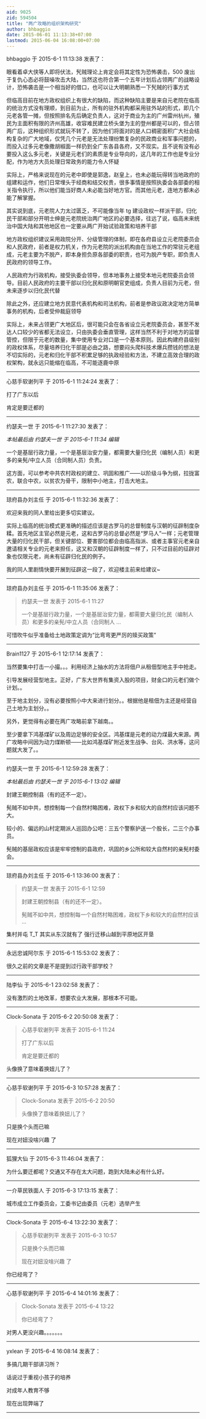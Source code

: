 ```yaml
---
aid: 9025
zid: 594504
title: "两广攻略的组织架构研究"
author: bhbaggio
date: 2015-06-01 11:13:38+07:00
lastmod: 2015-06-04 16:08:00+07:00
---
```


bhbaggio 于 2015-6-1 11:13:38 发表了：

眼看着卓大侠等人即将伏法，髠贼理论上肯定会将其定性为恐怖袭击，500 废出于复仇心态必将鼓噪攻击大陆，当然这也符合第一个五年计划后占领两广的战略设计，恐怖袭击是一个相当好的借口，也可以让大明朝熟悉一下髠贼的行事方式

但临高目前在地方政权组织上有很大的缺陷，而这种缺陷主要是来自元老院在临高的统治方式没有理顺，到目前为止，所有的驻外机构都采用驻外站的形式，即几个元老各管一摊，但按照排名先后确定负责人，这对于商业为主的广州雷州杭州，殖民为主面积有限的济州高雄，收容难民建立桥头堡为主的登州都是可以的，但占领两广后，这种组织形式就玩不转了，因为他们将面对的是人口稠密面积广大社会结构复杂的广大地域，仅凭几个元老是无法处理纷繁复杂的民政商业和军事问题的，而投入过多元老像撒胡椒面一样扔到全广东各县各府，又不现实。且不说有没有必要投入这么多元老，关键是元老们的素质是专业导向的，这几年的工作也是专业分配，作为地方大员处理日常政务的能力令人怀疑

实际上，严格来说现在的元老中即使是郭逸，赵皇上，也未必能玩得转当地政府的组建和运作，他们日常埋头于经商和结交权贵，很多事情是按照执委会各部委的相关指令执行，所以他们能当好商人未必能当好地方官。而其他元老，连地方都未必能了解掌握。

其实说到底，元老院人力太过匮乏，不可能像当年 tg 建设政权一样派干部，归化民干部和部分开明士绅是元老院统治两广地区的必要选择，往远了说，临高未来统治中国大陆和其他地区也一定要从两广开始试验政策和培养干部

地方政权组织建议采用政院分开、分级管理的体制，即在各府县设立元老院委员会和人民政府，前者是权力机关，作为元老院的派出机构由在当地工作的常驻元老组成，元老主要为不脱产，即本身担负原各部委的职责，也可为脱产专职，即负责人民政府的领导工作。

人民政府为行政机构，接受执委会领导，但本地事务上接受本地元老院委员会领导。目前人民政府的主要干部以归化民和原明朝官吏组成，负责人目前为元老，但未来逐步以归化民代替

除此之外，还应建立地方民意代表机构和司法机构，前者是参政议政决定地方简单事务的机构，后者受仲裁庭领导

实际上，未来占领更广大地区后，很可能只会在各省设立元老院委员会，甚至不发达人口较少的省都无法设立，只由执委会垂直管理，这样当然不利于对地方的监督管控，但限于元老的数量，集中使用专业对口是一个基本原则。因此构建府县级别的政权体系，尽量培养归化干部是必由之路，想要闷头爬科技术爆兵攒钱的想法是不切实际的，元老和归化干部不积累足够的执政经验和方法，不建立高效合理的政权架构，就永远只能缩在临高，不可能逐鹿中原

---

心慈手软谢列平 于 2015-6-1 11:24:24 发表了：

打了广东以后

肯定是要迁都的

---

约瑟夫一世 于 2015-6-1 11:27:30 发表了：

_本帖最后由 约瑟夫一世 于 2015-6-1 11:34 编辑_

一个是基层行政力量，一个是基层治安力量，都需要大量归化民（编制人员）和更多的亲髡/中立人员（合同制人员）负责。

这方面，可以参考中共农村政权的建立、巩固和推广——以阶级斗争为纲，拉拢富农，联合中农，以贫农为骨干，限制中小地主，打击大地主。

---

琼府县办刘主任 于 2015-6-1 11:32:36 发表了：

欢迎来我的同人里给出更多切实建议。

实际上临高的统治模式更准确的描述应该是古罗马的总督制度与汉朝的征辟制度杂糅。首先地区主官必然是元老，这和古罗马的总督必然是“罗马人”一样；元老管理大量的归化民干部，但关键部位、要害部位都会由临高指派、或者主事官元老亲自邀请相关专业的元老来担任，这又和汉朝的征辟制度一样了，只不过目前的征辟对象也仅限元老，尚未有征辟归化民的例子。

我的同人里剧情快要开展到征辟这一段了，欢迎楼主前来给建议~

---

琼府县办刘主任 于 2015-6-1 11:35:06 发表了：

> 约瑟夫一世 发表于 2015-6-1 11:27
>
> 一个是基层行政力量，一个是基层治安力量，都需要大量归化民（编制人员）和更多的亲髡/中立人员（合同制人 ...

可惜吹牛似乎准备给土地政策定调为“比弯弯更严厉的赎买政策”

---

Brain1127 于 2015-6-1 12:17:14 发表了：

当然要集中打击一小撮。。。利用经济上抽水的方法将佃户从租佃型地主手中抢走。

引导发展经营型地主。正好，广东大世界有集资入股的项目，财金口的元老们做个计划。。

至于地主划分，没有必要按照小中大来进行划分。。根据他是租佃为主还是经营自己土地为主划分。。

另外，更觉得有必要在两广攻略前拿下越南。。

至少要拿下鸿基煤矿以及周边足够的安全区。鸿基煤是元老的动力煤最大来源。两广攻略中间因为动力煤断顿——比如鸿基煤矿附近发生战争、台风、洪水等，这问题就大发了。。

---

约瑟夫一世 于 2015-6-1 12:59:28 发表了：

_本帖最后由 约瑟夫一世 于 2015-6-1 13:02 编辑_

封建王朝控制县（有的还不一定）。

髡贼不如中共，想控制每一个自然村略困难，政权下乡和较大的自然村应该问题不大。

较小的、偏远的山村定期派人巡回办公吧：三五个警察护送一个股长，二三个办事员。

髡贼的基层政权应该是牢牢控制的县政府，巩固的乡公所和较大自然村的亲髡村委会。

---

琼府县办刘主任 于 2015-6-1 13:36:00 发表了：

> 约瑟夫一世 发表于 2015-6-1 12:59
>
> 封建王朝控制县（有的还不一定）。
>
> 髡贼不如中共，想控制每一个自然村略困难，政权下乡和较大的自然村应该 ...

集村并屯 T_T 其实从东汉就有了 强行迁移山越到平原地区开垦

---

永远忠诚阿尔东 于 2015-6-1 15:53:02 发表了：

很久之前的文章是不是提到过行政干部学校？

---

陆李仙 于 2015-6-1 23:02:58 发表了：

没有激烈的土地改革，想要农业大发展，那根本不可能。

---

Clock-Sonata 于 2015-6-2 20:50:08 发表了：

> 心慈手软谢列平 发表于 2015-6-1 11:24
>
> 打了广东以后
>
> 肯定是要迁都的

头像换了意味着换妞儿了？

---

心慈手软谢列平 于 2015-6-3 10:57:28 发表了：

> Clock-Sonata 发表于 2015-6-2 20:50
>
> 头像换了意味着换妞儿了？

只是换个头而已嘛

现在对妞没啥兴趣 了

---

狐狸大仙 于 2015-6-3 11:46:04 发表了：

为什么要迁都呢？交通又不存在太大问题，跑到大陆未必有什么好。

---

一介草民铁面人 于 2015-6-3 17:13:15 发表了：

城市成立工作委员会，工委书记由委员（元老）选举产生

---

Clock-Sonata 于 2015-6-4 13:22:30 发表了：

> 心慈手软谢列平 发表于 2015-6-3 10:57
>
> 只是换个头而已嘛
>
> 现在对妞没啥兴趣 了

你已经弯了？

---

心慈手软谢列平 于 2015-6-4 14:01:16 发表了：

> Clock-Sonata 发表于 2015-6-4 13:22
>
> 你已经弯了？

对男人更没兴趣。。。。。。。

---

yxlean 于 2015-6-4 16:08:14 发表了：

多搞几期干部讲习所？

话说过于重视小孩子的培养

对成年人教育不够

现在出现弊端了

---
